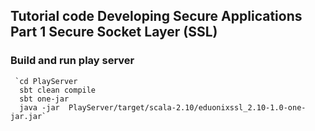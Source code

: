 
## Tutorial code Developing Secure  Applications Part 1  Secure Socket Layer (SSL)

### Build and run play server
     `cd PlayServer
      sbt clean compile
      sbt one-jar
      java -jar  PlayServer/target/scala-2.10/eduonixssl_2.10-1.0-one-jar.jar`



